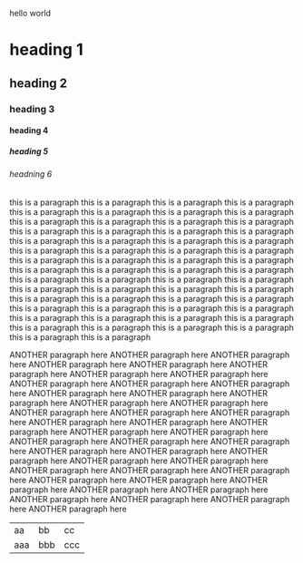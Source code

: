 hello world
# heading 1
## heading 2
### heading 3
#### heading 4
##### heading 5
###### headning 6

this is a paragraph this is a paragraph this is a paragraph this is a paragraph this is a paragraph this is a paragraph this is a paragraph this is a paragraph this is a paragraph this is a paragraph this is a paragraph this is a paragraph this is a paragraph this is a paragraph this is a paragraph this is a paragraph this is a paragraph this is a paragraph this is a paragraph this is a paragraph this is a paragraph this is a paragraph this is a paragraph this is a paragraph this is a paragraph this is a paragraph this is a paragraph this is a paragraph this is a paragraph this is a paragraph this is a paragraph this is a paragraph this is a paragraph this is a paragraph this is a paragraph this is a paragraph this is a paragraph this is a paragraph this is a paragraph this is a paragraph this is a paragraph this is a paragraph this is a paragraph this is a paragraph this is a paragraph this is a paragraph this is a paragraph this is a paragraph this is a paragraph this is a paragraph this is a paragraph this is a paragraph this is a paragraph this is a paragraph this is a paragraph this is a paragraph this is a paragraph this is a paragraph 

ANOTHER paragraph here ANOTHER paragraph here ANOTHER paragraph here ANOTHER paragraph here ANOTHER paragraph here ANOTHER paragraph here ANOTHER paragraph here ANOTHER paragraph here ANOTHER paragraph here ANOTHER paragraph here ANOTHER paragraph here ANOTHER paragraph here ANOTHER paragraph here ANOTHER paragraph here ANOTHER paragraph here ANOTHER paragraph here ANOTHER paragraph here ANOTHER paragraph here ANOTHER paragraph here ANOTHER paragraph here ANOTHER paragraph here ANOTHER paragraph here ANOTHER paragraph here ANOTHER paragraph here ANOTHER paragraph here ANOTHER paragraph here ANOTHER paragraph here ANOTHER paragraph here 
ANOTHER paragraph here ANOTHER paragraph here ANOTHER paragraph here ANOTHER paragraph here ANOTHER paragraph here ANOTHER paragraph here ANOTHER paragraph here ANOTHER paragraph here ANOTHER paragraph here ANOTHER paragraph here ANOTHER paragraph here ANOTHER paragraph here ANOTHER paragraph here ANOTHER paragraph here ANOTHER paragraph here ANOTHER paragraph here 

<table>
  <tr>
    <td>aa</td>
    <td>bb</td>
    <td>cc</td>
  </tr>
  <tr>
    <td>aaa</td>
    <td>bbb</td>
    <td>ccc</td>
  </tr>
</table>
